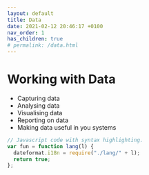 ```yaml
---
layout: default
title: Data
date: 2021-02-12 20:46:17 +0100
nav_order: 1
has_children: true
# permalink: /data.html
---
```

# Working with Data
- Capturing data
- Analysing data
- Visualising data
- Reporting on data
- Making data useful in you systems

```js
// Javascript code with syntax highlighting.
var fun = function lang(l) {
  dateformat.i18n = require("./lang/" + l);
  return true;
};
```

